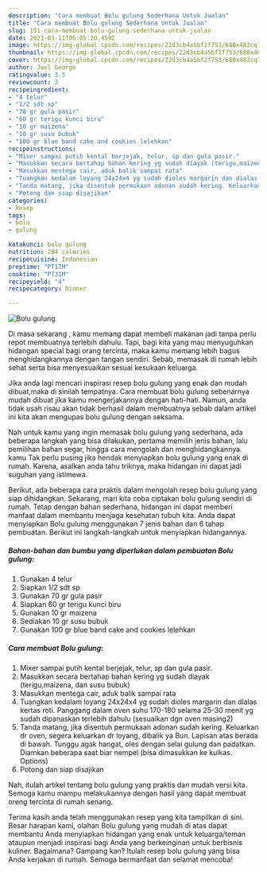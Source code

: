 ```yaml
---
description: "Cara membuat Bolu gulung Sederhana Untuk Jualan"
title: "Cara membuat Bolu gulung Sederhana Untuk Jualan"
slug: 151-cara-membuat-bolu-gulung-sederhana-untuk-jualan
date: 2021-03-11T05:05:20.459Z
image: https://img-global.cpcdn.com/recipes/22d3cb4a5bf2f753/680x482cq70/bolu-gulung-foto-resep-utama.jpg
thumbnail: https://img-global.cpcdn.com/recipes/22d3cb4a5bf2f753/680x482cq70/bolu-gulung-foto-resep-utama.jpg
cover: https://img-global.cpcdn.com/recipes/22d3cb4a5bf2f753/680x482cq70/bolu-gulung-foto-resep-utama.jpg
author: Joel George
ratingvalue: 3.5
reviewcount: 3
recipeingredient:
- "4 telur"
- "1/2 sdt sp"
- "70 gr gula pasir"
- "60 gr terigu kunci biru"
- "10 gr maizena"
- "10 gr susu bubuk"
- "100 gr blue band cake and cookies lelehkan"
recipeinstructions:
- "Mixer sampai putih kental berjejak, telur, sp dan gula pasir."
- "Masukkan secara bertahap bahan kering yg sudah diayak (terigu,maizena, dan susu bubuk)"
- "Masukkan mentega cair, aduk balik sampai rata"
- "Tuangkan kedalam loyang 24x24x4 yg sudah dioles margarin dan dialas kertas roti. Panggang dalam oven suhu 170-180 selama 25-30 menit yg sudah dipanaskan terlebih dahulu (sesuaikan dgn oven masing2)"
- "Tanda matang, jika disentuh permukaan adonan sudah kering. Keluarkan dr oven, segera keluarkan dr loyang, dibalik ya Bun. Lapisan atas berada di bawah. Tunggu agak hangat, oles dengan selai gulung dan padatkan. Diamkan beberapa saat biar nempel (bisa dimasukkan ke kulkas. Options)"
- "Potong dan siap disajikan"
categories:
- Resep
tags:
- bolu
- gulung

katakunci: bolu gulung 
nutrition: 284 calories
recipecuisine: Indonesian
preptime: "PT17M"
cooktime: "PT31M"
recipeyield: "4"
recipecategory: Dinner

---
```



![Bolu gulung](https://img-global.cpcdn.com/recipes/22d3cb4a5bf2f753/680x482cq70/bolu-gulung-foto-resep-utama.jpg)

Di masa  sekarang , kamu memang dapat membeli makanan jadi tanpa perlu repot membuatnya terlebih dahulu. Tapi, bagi kita yang mau menyuguhkan hidangan special bagi orang tercinta, maka kamu memang lebih bagus menghidangkannya dengan tangan sendiri. Sebab, memasak di rumah lebih sehat serta bisa menyesuaikan sesuai kesukaan keluarga.

Jika anda lagi mencari inspirasi resep bolu gulung yang enak dan mudah dibuat,maka di sinilah tempatnya. Cara membuat bolu gulung  sebenarnya mudah dibuat jika kamu mengerjakannya dengan hati-hati. Namun, anda tidak usah risau akan tidak berhasil dalam membuatnya 
sebab dalam artikel ini kita akan mengupas bolu gulung dengan seksama.  



Nah untuk kamu yang ingin memasak bolu gulung yang sederhana, ada beberapa langkah yang bisa dilakukan, pertama memilih jenis bahan, lalu pemilihan bahan segar, hingga cara mengolah dan menghidangkannya. kamu Tak perlu pusing jika hendak menyiapkan bolu gulung yang enak di rumah. Karena, asalkan anda  tahu triknya, maka hidangan ini dapat jadi suguhan yang istimewa.

Berikut, ada beberapa cara praktis  dalam mengolah resep bolu gulung yang siap dihidangkan. Sekarang, mari kita coba ciptakan bolu gulung sendiri di rumah. Tetap dengan bahan sederhana, hidangan ini dapat memberi manfaat dalam membantu menjaga kesehatan tubuh kita. Anda dapat menyiapkan Bolu gulung menggunakan 7 jenis bahan dan 6 tahap pembuatan. Berikut ini langkah-langkah untuk menyiapkan hidangannya.

<!--inarticleads1-->

##### Bahan-bahan dan bumbu yang diperlukan dalam pembuatan Bolu gulung:

1. Gunakan 4 telur
1. Siapkan 1/2 sdt sp
1. Gunakan 70 gr gula pasir
1. Siapkan 60 gr terigu kunci biru
1. Gunakan 10 gr maizena
1. Sediakan 10 gr susu bubuk
1. Gunakan 100 gr blue band cake and cookies lelehkan




<!--inarticleads2-->

##### Cara membuat Bolu gulung:

1. Mixer sampai putih kental berjejak, telur, sp dan gula pasir.
1. Masukkan secara bertahap bahan kering yg sudah diayak (terigu,maizena, dan susu bubuk)
1. Masukkan mentega cair, aduk balik sampai rata
1. Tuangkan kedalam loyang 24x24x4 yg sudah dioles margarin dan dialas kertas roti. Panggang dalam oven suhu 170-180 selama 25-30 menit yg sudah dipanaskan terlebih dahulu (sesuaikan dgn oven masing2)
1. Tanda matang, jika disentuh permukaan adonan sudah kering. Keluarkan dr oven, segera keluarkan dr loyang, dibalik ya Bun. Lapisan atas berada di bawah. Tunggu agak hangat, oles dengan selai gulung dan padatkan. Diamkan beberapa saat biar nempel (bisa dimasukkan ke kulkas. Options)
1. Potong dan siap disajikan




Nah, itulah artikel tentang  bolu gulung  yang praktis dan mudah versi kita. Semoga kamu mampu melakukannya dengan hasil yang dapat membuat oreng tercinta di rumah senang. 

Terima kasih anda telah menggunakan resep yang kita tampilkan di sini. Besar harapan kami, olahan  Bolu gulung yang mudah di atas dapat membantu Anda menyiapkan hidangan yang enak untuk keluarga/teman ataupun menjadi inspirasi bagi Anda yang berkeinginan untuk berbisnis kuliner. Bagaimana? Gampang kan? Itulah resep bolu gulung yang bisa Anda kerjakan di rumah. Semoga bermanfaat dan selamat mencoba!

